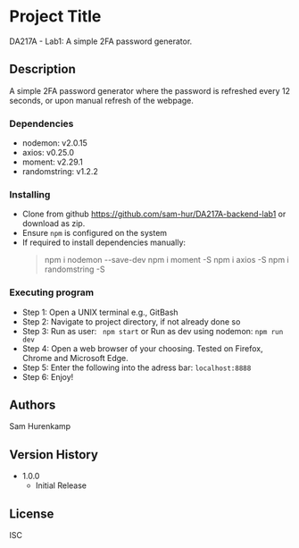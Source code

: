 # Project Title
DA217A - Lab1: A simple 2FA password generator.

## Description
A simple 2FA password generator where the password is refreshed every 12 seconds, or upon manual refresh of the webpage.

### Dependencies
* nodemon: v2.0.15
* axios: v0.25.0
* moment: v2.29.1
* randomstring: v1.2.2

### Installing
* Clone from github https://github.com/sam-hur/DA217A-backend-lab1 or download as zip.
* Ensure `npm` is configured on the system
* If required to install dependencies manually:
	> npm i nodemon --save-dev
	> npm i moment -S
	> npm i axios -S
	> npm i randomstring -S

### Executing program
* Step 1: Open a UNIX terminal e.g., GitBash
* Step 2: Navigate to project directory, if not already done so
* Step 3: 
			Run as user: 
			``` 
				npm start
			``` 
			or Run as dev using nodemon:
			```
				npm run dev
			```
* Step 4: Open a web browser of your choosing. Tested on Firefox, Chrome and Microsoft Edge.
* Step 5: Enter the following into the adress bar:
			```
				localhost:8888
			```
* Step 6: Enjoy!

## Authors
Sam Hurenkamp

## Version History
* 1.0.0
    * Initial Release

## License
ISC
